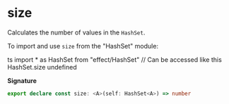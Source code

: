 # size

Calculates the number of values in the `HashSet`.

To import and use `size` from the "HashSet" module:

ts
import \* as HashSet from "effect/HashSet"
// Can be accessed like this
HashSet.size
undefined

**Signature**

```ts
export declare const size: <A>(self: HashSet<A>) => number
```
